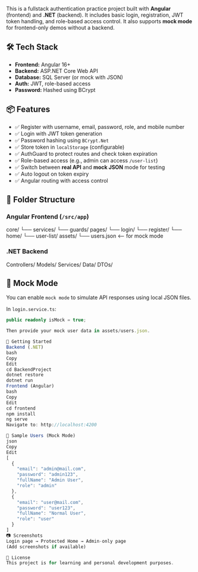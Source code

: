 This is a fullstack authentication practice project built with **Angular** (frontend) and **.NET** (backend). It includes basic login, registration, JWT token handling, and role-based access control. It also supports **mock mode** for frontend-only demos without a backend.

## 🛠️ Tech Stack

- **Frontend:** Angular 16+  
- **Backend:** ASP.NET Core Web API  
- **Database:** SQL Server (or mock with JSON)  
- **Auth:** JWT, role-based access  
- **Password:** Hashed using BCrypt

## 📦 Features

- ✅ Register with username, email, password, role, and mobile number  
- ✅ Login with JWT token generation  
- ✅ Password hashing using `BCrypt.Net`  
- ✅ Store token in `localStorage` (configurable)  
- ✅ AuthGuard to protect routes and check token expiration  
- ✅ Role-based access (e.g., admin can access `/user-list`)  
- ✅ Switch between **real API** and **mock JSON** mode for testing  
- ✅ Auto logout on token expiry  
- ✅ Angular routing with access control

## 📁 Folder Structure

### Angular Frontend (`/src/app`)
core/
└── services/
└── guards/
pages/
└── login/
└── register/
└── home/
└── user-list/
assets/
└── users.json <-- for mock mode

### .NET Backend

Controllers/
Models/
Services/
Data/
DTOs/

## 🧪 Mock Mode

You can enable `mock mode` to simulate API responses using local JSON files.

In `login.service.ts`:

```ts
public readonly isMock = true;

Then provide your mock user data in assets/users.json.

🚀 Getting Started
Backend (.NET)
bash
Copy
Edit
cd BackendProject
dotnet restore
dotnet run
Frontend (Angular)
bash
Copy
Edit
cd frontend
npm install
ng serve
Navigate to: http://localhost:4200

📌 Sample Users (Mock Mode)
json
Copy
Edit
[
  {
    "email": "admin@mail.com",
    "password": "admin123",
    "fullName": "Admin User",
    "role": "admin"
  },
  {
    "email": "user@mail.com",
    "password": "user123",
    "fullName": "Normal User",
    "role": "user"
  }
]
📷 Screenshots
Login page → Protected Home → Admin-only page
(Add screenshots if available)

📝 License
This project is for learning and personal development purposes.
